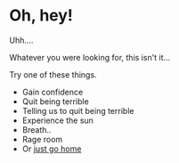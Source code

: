 # Oh, hey!

Uhh....

Whatever you were looking for, this isn't it...

Try one of these things.

* Gain confidence
* Quit being terrible
* Telling us to quit being terrible
* Experience the sun
* Breath..
* Rage room
* Or [just go home](https://docs.i11n.io)